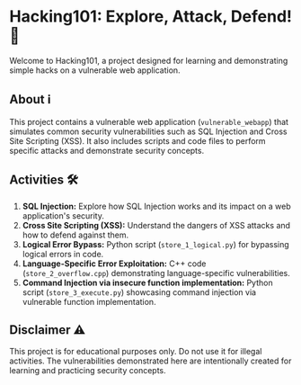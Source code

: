 # Hacking101: Explore, Attack, Defend! 🚀

Welcome to Hacking101, a project designed for learning and demonstrating simple hacks on a vulnerable web application.

## About ℹ️

This project contains a vulnerable web application (`vulnerable_webapp`) that simulates common security vulnerabilities such as SQL Injection and Cross Site Scripting (XSS). It also includes scripts and code files to perform specific attacks and demonstrate security concepts.

## Activities 🛠️

1. **SQL Injection:** Explore how SQL Injection works and its impact on a web application's security.
2. **Cross Site Scripting (XSS):** Understand the dangers of XSS attacks and how to defend against them.
3. **Logical Error Bypass:** Python script (`store_1_logical.py`) for bypassing logical errors in code.
4. **Language-Specific Error Exploitation:** C++ code (`store_2_overflow.cpp`) demonstrating language-specific vulnerabilities.
5. **Command Injection via insecure function implementation:** Python script (`store_3_execute.py`) showcasing command injection via vulnerable function implementation.

## Disclaimer ⚠️

This project is for educational purposes only. Do not use it for illegal activities. The vulnerabilities demonstrated here are intentionally created for learning and practicing security concepts.